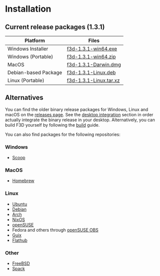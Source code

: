 # Installation

## Current release packages (1.3.1)

| Platform | Files |
| -------- | ----- |
| Windows Installer | [f3d-1.3.1-win64.exe](https://github.com/f3d-app/f3d/releases/download/v1.3.1/f3d-1.3.1-win64.exe) |
| Windows (Portable) | [f3d-1.3.1-win64.zip](https://github.com/f3d-app/f3d/releases/download/v1.3.1/f3d-1.3.1-win64.zip) |
| MacOS | [f3d-1.3.1-Darwin.dmg](https://github.com/f3d-app/f3d/releases/download/v1.3.1/f3d-1.3.1-Darwin.dmg) |
| Debian-based Package | [f3d-1.3.1-Linux.deb](https://github.com/f3d-app/f3d/releases/download/v1.3.1/f3d-1.3.1-Linux.deb) |
| Linux (Portable) | [f3d-1.3.1-Linux.tar.xz](https://github.com/f3d-app/f3d/releases/download/v1.3.1/f3d-1.3.1-Linux.tar.xz) |

## Alternatives

You can find the older binary release packages for Windows, Linux and macOS on the [releases page](https://github.com/f3d-app/f3d/releases).
See the [desktop integration](DESKTOP_INTEGRATION.md) section in order actually integrate the binary release in your desktop.
Alternatively, you can build F3D yourself by following the [build](../dev/BUILD.md) guide.

You can also find packages for the following repositories:

### Windows

- [Scoop](https://scoop.sh/#/apps?q=f3d&s=0&d=1&o=true)

### MacOS

- [Homebrew](https://formulae.brew.sh/formula/f3d)

### Linux

- [Ubuntu](https://packages.ubuntu.com/search?keywords=f3d&searchon=names&exact=1&suite=all&section=all)
- [Debian](https://packages.debian.org/search?keywords=f3d&searchon=names&exact=1&suite=all&section=all)
- [Arch](https://archlinux.org/packages/community/x86_64/f3d/)
- [NixOS](https://search.nixos.org/packages?query=f3d)
- [openSUSE](https://software.opensuse.org/package/f3d)
- Fedora and others through [openSUSE OBS](https://build.opensuse.org/package/show/home:AndnoVember:F3D/f3d)
- [Guix](https://packages.guix.gnu.org/packages/f3d/)
- [Flathub](https://flathub.org/apps/details/io.github.f3d_app.f3d)

### Other

- [FreeBSD](https://cgit.freebsd.org/ports/tree/graphics/f3d)
- [Spack](https://packages.spack.io/package.html?name=f3d)
